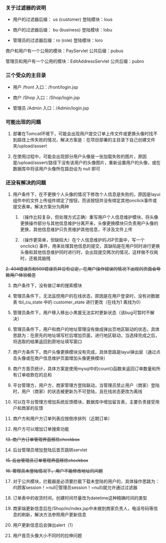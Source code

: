 ### 关于过滤器的说明

- 用户的过滤器后缀： us  (customer)   登陆模块：lous

- 商户的过滤器后缀： bu  (business)   登陆模块：lobu

- 管理员的过滤器后缀：ro  (role)      登陆模块：loro

商户和用户有一个公用的模块：PayServlet    公共后缀：pubus

管理员和用户有一个公用的模块：EditAddressServlet    公共后缀：pubro

### 三个受众的主目录

- 用户   /front      入口：/front/login.jsp

- 商户   /Shop       入口：/Shop/login.jsp

- 管理员 /Admin      入口：/Admin/login.jsp

### 可能出现的问题

1. 部署在Tomcat环境下，可能会出现用户提交订单上传文件或更换头像时找不到路径上传失败的情况，解决方案是：在项目部署的主目录下自己创建文件夹/upload/assert

2. 在使用过程中，可能会出现部分用户头像是一张加载失败的图片，原因是/upload/assert/路径下没有该用户的头像图片，重新设置用户的头像，或在数据库中将该用户头像所在路劲设为 null 即可

### 还没有解决的问题

1. 用户条件下，在不更换个人头像的情况下修改个人信息是失败的，原因是layui组件中的文件上传组件绑定了按钮，而该按钮并没有绑定其他onclick事件或提交表单。解决方案分为两种

    1. （操作比较复杂，但处理方式正确）重写用户个人信息维护模块，将头像更换操作部分与其他信息维护分离开来，头像更换模块只负责用户头像的更换，其他信息维护只负责维护其他信息，不涉及文件上传
    
    2. （操作更简单，但缺陷大）在个人信息维护的JSP页面中，写一个 onclick() 事件，用来处理其他信息的提交，其缺陷是在用户同时进行更换头像和其他信息维护同时进行时，会出现提交两次的情况，这样做不仅耗时，还极其脑残
    
~~2. 404错误页和500错误页并没有设定，在用户操作错误的情况下出现的页面会导致用户体验极差~~

3. 商户条件下，没有做订单的搜索模块

4. 管理员条件下，无法监控用户的在线状态，原因是在用户登录时，没有对数据表 tbl_cu_state 中的 customer_state 进行更改（在线为1 离线为0）

5. 管理员条件下，用户移入移出小黑屋无法实时更新状态（该bug可暂时不解决）

6. 管理员条件下，用户和商户的地址管理没有做成弹出页地区联动的状态，具体思路为：在原先的地址填写栏后增加页面，进行地区联动，当选择完成之后，将选取的结果返回到原地址填写窗口

7. 商户方条件下，商户头像更换模块没有完成，具体思路是layui弹出层（通过点击头像或在商户信息维护页面增加头像更换模块）

8. 商户方首页统计，具体方案是使用mysql中的count()函数来返回订单数量和所有订单收款在的总和

9. 平台管理方，用户方，商家管理方登陆联动，当管理员禁止用户（商家）登陆时，用户（商家）的状态被更新为不可登陆，且在线状态更改为离线

10. 可以在平台管理方增加系统反馈模块，数据库中增加留言表，主要负责接受用户和商家的反馈

11. 商户方和用户方订单列表应按倒序排列（近期订单）

12. 用户方可以增加订单搜索功能

~~13. 商户方订单管理界面移除checkbox~~

14. 后台管理员增加登陆后首页跳转servlet

~~15. 后台管理员订单管理界面移除checkbox~~

~~16. 管理员未登陆情况下，用户不能修改地址的问题~~

17. 对于公共模块，拦截器是必须要拦截下载未登陆的用户的，具体操作思路为：if(顾客session！=null||管理员session！=null)就允许通过过滤器

18. 订单表中的收货时间，创建时间尽量改为datetime这种精确时间的类型

19. 商家端更新信息后在/Shop/in/index.jsp中未做到商家负责人，电话号码等信息的刷新，解决方法参照用户更新信息

20. 用户更新信息后会弹出alert（1）

21. 用户首页头像大小不同时的拉伸问题